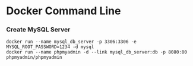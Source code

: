# Docker Command Line



### Create MySQL Server
```
docker run --name mysql_db_server -p 3306:3306 -e MYSQL_ROOT_PASSWORD=1234 -d mysql
docker run --name phpmyadmin -d --link mysql_db_server:db -p 8080:80 phpmyadmin/phpmyadmin
```